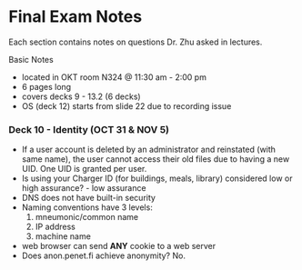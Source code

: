 # Final Exam Notes

Each section contains notes on questions Dr. Zhu asked in lectures.

Basic Notes
* located in OKT room N324 @ 11:30 am - 2:00 pm
* 6 pages long
* covers decks 9 - 13.2 (6 decks)
* OS (deck 12) starts from slide 22 due to recording issue

### Deck 10 - Identity (OCT 31 & NOV 5)

* If a user account is deleted by an administrator and reinstated (with same name), the user cannot access their old files due to having a new UID.  One UID is granted per user.
* Is using your Charger ID (for buildings, meals, library) considered low or high assurance? - low assurance
* DNS does not have built-in security
* Naming conventions have 3 levels:
  1.  mneumonic/common name
  2.  IP address
  3.  machine name
* web browser can send **ANY** cookie to a web server
* Does anon.penet.fi achieve anonymity?  No.
